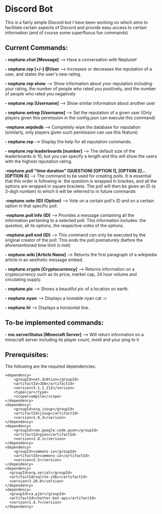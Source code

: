 # Discord Bot
This is a fairly simple Discord bot I have been working on which aims to facilitate certain aspects of Discord and provide easy access to certain information (and of course some superfluous fun commands)


## **Current Commands:**

**- neptune.chat [Message]** --> Have a conversation with Neptune!

**- neptune.rep [+/-] @User** --> Increases or decreases the reputation of a user, and states the user's new rating.

**- neptune.rep show** --> Show information about your reputation including your rating, the number of people who rated you positively, and the number of people who rated you negatively

**- neptune.rep [Username]** --> Show similar information about another user

**- neptune.setrep [Username]** --> Set the reputation of a given user (Only players given this permission in the config.json can execute this command)

**-neptune.wipdedb** --> Completely wipe the database for reputation (similarly, only players given such permission can use this feature)

**- neptune.rep** --> Display the help for all reputation commands.

**- neptune.rep leaderboards [number]** --> The default size of the leaderboards is 10, but you can specify a length and this will show the users with the highest reputation rating.

**-neptune.poll "time duration" (QUESTION) [OPTION 1], [OPTION 2]... [OPTION X]** --> The command to be used for creating polls. It is essential that this order is following ie. the question is wrapped in brackes, and all the options are wrapped in square brackets. The poll will then be given an ID (a 3-digit number) to which it will be referred to in future commands

**-neptune.vote (ID) (Option)** --> Vote on a certain poll's ID and on a certain option in that specific poll.

**-neptune.poll info (ID)** --> Provides a message containing all the information pertaining to a selected poll. This information includes: the question, all its options, the respective votes of the options.

**-neptune.poll end (ID)** --> This command can only be executed by the original creator of the poll. This ends the poll prematurely (before the aforementioned time limit is met)

**- neptune.wiki [Article Name]** --> Returns the first paragraph of a wikipedia article in an aesthetic message embed.

**- neptune.crypto [Cryptocurrency]** --> Returns information on a cryptocurrency such as its price, market cap, 24 hour volume and circulating supply.

**- neptune.pic** --> Shows a beautiful pic of a location on earth.

**- neptune.nyan** --> Displays a loveable nyan cat :>

**- neptune.hl** --> Displays a horizontal line.


## **To-be implemented commands:**
**- me.serverStatus [Minecraft Server]** --> Will return information on a minecraft server including its player count, motd and your ping to it


## **Prerequisites:**
The following are the required dependencies:
```maven
<dependency>
    <groupId>net.dv8tion</groupId>
    <artifactId>JDA</artifactId>
    <version>3.1.1_212</version>
    <type>jar</type>
    <scope>compile</scope>
</dependency>
<dependency>
    <groupId>org.jsoup</groupId>
    <artifactId>jsoup</artifactId>
    <version>1.8.3</version>
</dependency>
<dependency>
    <groupId>com.google.code.gson</groupId>
    <artifactId>gson</artifactId>
    <version>2.8.1</version>
</dependency>
<dependency>
    <groupId>commons-io</groupId>
    <artifactId>commons-io</artifactId>
    <version>2.5</version>
</dependency>
<dependency>
  <groupId>org.xerial</groupId>
  <artifactId>sqlite-jdbc</artifactId>
  <version>3.20.0</version>
</dependency>
<dependency>
  <groupId>ca.pjer</groupId>
  <artifactId>chatter-bot-api</artifactId>
  <version>1.4.7</version>
</dependency>
```

